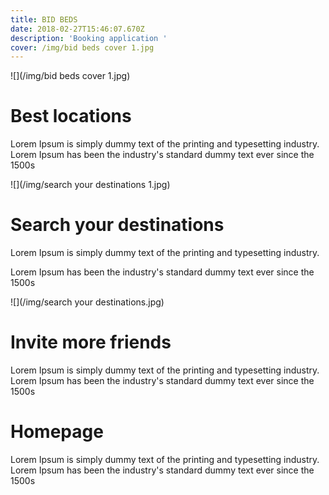 ```yaml
---
title: BID BEDS
date: 2018-02-27T15:46:07.670Z
description: 'Booking application '
cover: /img/bid beds cover 1.jpg
---
```

!\[](/img/bid beds cover 1.jpg)

# Best locations

Lorem Ipsum is simply dummy text of the printing and typesetting industry. Lorem Ipsum has been the industry's standard dummy text ever since the 1500s

![](/img/search your destinations 1.jpg)

# Search your destinations

Lorem Ipsum is simply dummy text of the printing and typesetting industry.

 Lorem Ipsum has been the industry's standard dummy text ever since the 1500s

!\[](/img/search your destinations.jpg)

# Invite more friends

Lorem Ipsum is simply dummy text of the printing and typesetting industry. Lorem Ipsum has been the industry's standard dummy text ever since the 1500s

# Homepage

Lorem Ipsum is simply dummy text of the printing and typesetting industry. Lorem Ipsum has been the industry's standard dummy text ever since the 1500s
